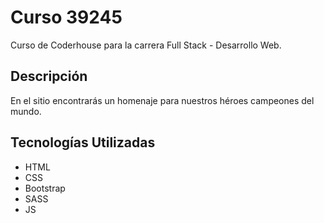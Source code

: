 # Curso 39245

Curso de Coderhouse para la carrera Full Stack - Desarrollo Web.

## Descripción

En el sitio encontrarás un homenaje para nuestros héroes campeones del mundo. 

## Tecnologías Utilizadas

- HTML
- CSS
- Bootstrap
- SASS
- JS
